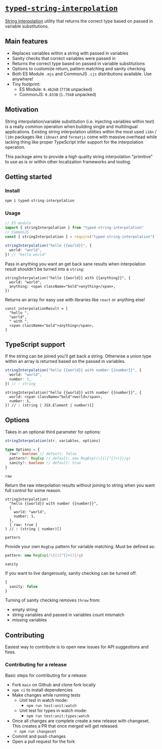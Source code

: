 # [`typed-string-interpolation`](https://www.npmjs.com/package/typed-string-interpolation)

[String interpolation](https://en.wikipedia.org/wiki/String_interpolation) utility that returns the correct type based on passed in variable substitutions.

## Main features

- Replaces variables within a string with passed in variables
- Sanity checks that correct variables were passed in
- Returns the correct type based on passed in variable substitutions
- Options to customize return, pattern matching and sanity checking
- Both ES Module `.mjs` and CommonJS `.cjs` distributions available. Use anywhere!
- Tiny footprint:
  - ES Module: `0.462kB` (`773B` unpacked)
  - CommonJS: `0.833B` (`1.75kB` unpacked)

## Motivation

String interpolation/variable substitution (i.e. injecting variables within text) is a really common operation when building single and multilingual applications. Existing string interpolation utilities within the most used `i18n` / `l10n` packages like `i18next` and `formatjs` come with massive overhead while lacking thing like proper TypeScript infer support for the interpolation operation.

This package aims to provide a high quality string interpolation "primitive" to use as is or within other localization frameworks and tooling.

## Getting started

### Install

```bash
npm i typed-string-interpolation
```

### Usage

```ts
// ES module
import { stringInterpolation } from "typed-string-interpolation"
// CommonJS
const { stringInterpolation } = require("typed-string-interpolation")
```

```ts
stringInterpolation("hello {{world}}", {
  world: "world",
}) // "hello world"
```

Pass in anything you want an get back sane results when interpolation result shouldn't be turned into a `string`:

```tsx
stringInterpolation("hello {{world}} with {{anything}}", {
  world: "world",
  anything: <span className="bold">anything</span>,
})
```

Returns an array for easy use with libraries like `react` or anything else!

```tsx
const interpolationResult = [
  "hello ",
  "world",
  " with ",
  <span className="bold">anything</span>,
]
```

## TypeScript support

If the string can be joined you'll get back a string. Otherwise a union type within an array is returned based on the passed in variables.

```ts
stringInterpolation("hello {{world}} with number {{number}}", {
  world: "world",
  number: 1,
}) // : string
```

```tsx
stringInterpolation("hello {{world}} with number {{number}}", {
  world: <span className="bold">world</span>,
  number: 1,
}) // : (string | JSX.Element | number)[]
```

## Options

Takes in an optional third parameter for options:

```js
stringInterpolation(str, variables, options)
```

```ts
type Options = {
  raw?: boolean // default: false
  pattern?: RegExp // default: new RegExp(/\{{([^{]+)}}/g)
  sanity?: boolean // default: true
}
```

`raw`

Return the raw interpolation results without joining to string when you want full control for some reason.

```tsx
stringInterpolation(
  "hello {{world}} with number {{number}}",
  {
    world: "world",
    number: 1,
  },
  { raw: true }
) // : (string | number)[]
```

`pattern`

Provide your own `RegExp` pattern for variable matching. Must be defined as:

```ts
pattern: new RegExp(/\{{([^{]+)}}/g)
```

`sanity`

If you want to live dangerously, sanity checking can be turned off.

```ts
{
  sanity: false
}
```

Turning of sanity checking removes `throw` from:

- empty string
- string variables and passed in variables count mismatch
- missing variables

## Contributing

Easiest way to contribute is to open new issues for API suggestions and fixes.

### Contributing for a release

Basic steps for contributing for a release:

- Fork `main` on Github and clone fork locally
- `npm ci` to install dependencies
- Make changes while running tests
  - Unit test in watch mode:
    - `npm run test:unit:watch`
  - Unit test for types in watch mode:
    - `npm run test:unit:types:watch`
- Once all changes are complete create a new release with changeset. This creates a PR that once merged will get released.
  - `npm run changeset`
- Commit and push changes
- Open a pull request for the fork
